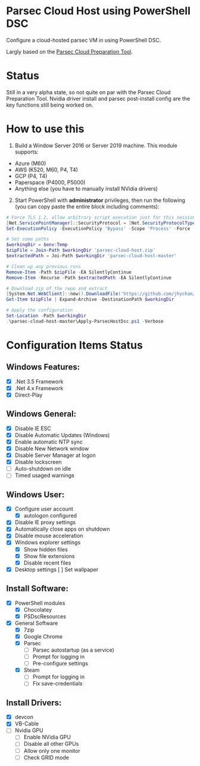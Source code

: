 # Parsec Cloud Host using PowerShell DSC
Configure a cloud-hosted parsec VM in using PowerShell DSC.

Largly based on the [Parsec Cloud Preparation Tool](https://github.com/jamesstringerparsec/Parsec-Cloud-Preparation-Tool).

# Status
Still in a very alpha state, so not quite on par with the Parsec Cloud Preparation Tool. Nvidia driver install and parsec post-install config are the key functions still being worked on.

# How to use this
1. Build a Window Server 2016 or Server 2019 machine. This module supports:
 - Azure (M60)
 - AWS (K520, M60, P4, T4)
 - GCP (P4, T4)
 - Paperspace (P4000, P5000)
 - Anything else (you have to manually install NVidia drivers)
2. Start PowerShell with **administrator** privileges, then run the following (you can copy paste the entire block including comments):
```powershell
# Force TLS 1.2, allow arbitrary script execution just for this session
[Net.ServicePointManager]::SecurityProtocol = [Net.SecurityProtocolType]::Tls12
Set-ExecutionPolicy -ExecutionPolicy 'Bypass' -Scope 'Process' -Force

# Set some paths
$workingDir = $env:Temp
$zipFile = Join-Path $workingDir 'parsec-cloud-host.zip'
$extractedPath = Joi-Path $workingDir 'parsec-cloud-host-master'

# Clean up any previous runs
Remove-Item -Path $zipFile -EA SilentlyContinue
Remove-Item -Recurse -Path $extractedPath -EA SilentlyContinue

# Download zip of the repo and extract
[System.Net.WebClient]::new().DownloadFile('https://github.com/jhychan/parsec-cloud-host/archive/master.zip', $zipFile)
Get-Item $zipFile | Expand-Archive -DestinationPath $workingDir

# Apply the configuration
Set-Location -Path $workingDir
.\parsec-cloud-host-master\Apply-ParsecHostDsc.ps1 -Verbose
```


# Configuration Items Status
## Windows Features:
 - [x] .Net 3.5 Framework
 - [x] .Net 4.x Framework
 - [x] Direct-Play

## Windows General:
 - [x] Disable IE ESC
 - [x] Disable Automatic Updates (Windows)
 - [x] Enable automatic NTP sync
 - [x] Disable New Network window
 - [x] Disable Server Manager at logon
 - [x] Disable lockscreen
 - [ ] Auto-shutdown on idle
 - [ ] Timed usaged warnings

## Windows User:
 - [x] Configure user account
 	- [x] autologon configured
 - [x] Disable IE proxy settings
 - [x] Automatically close apps on shutdown
 - [x] Disable mouse acceleration
 - [x] Windows explorer settings
    - [x] Show hidden files
    - [x] Show file extensions
 	- [x] Disable recent files
 - [x] Desktop settings
 	[ ] Set wallpaper

## Install Software:
 - [x] PowerShell modules
 	- [x] Chocolatey
 	- [x] PSDscResources
 - [x] General Software
 	- [x] 7zip
 	- [x] Google Chrome
 	- [x] Parsec
 	   - [ ] Parsec autostartup (as a service)
 	   - [ ] Prompt for logging in
 	   - [ ] Pre-configure settings
 	- [x] Steam
 	   - [ ] Prompt for logging in
 	   - [ ] Fix save-credentials

## Install Drivers:
 - [x] devcon
 - [x] VB-Cable
 - [ ] Nvidia GPU
 	- [ ] Enable NVidia GPU
 	- [ ] Disable all other GPUs
 	- [ ] Allow only one monitor
 	- [ ] Check GRID mode
